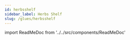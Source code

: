 ```yaml
---
id: herbsshelf
sidebar_label: Herbs Shelf
slug: /glues/herbsshelf
---
```


import ReadMeDoc from '../../src/components/ReadMeDoc'

<ReadMeDoc docURL='https://raw.githubusercontent.com/herbsjs/herbsshelf/main/README.md'/>

